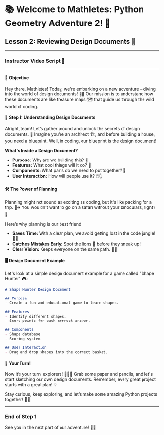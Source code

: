 # 📚 Welcome to Mathletes: Python Geometry Adventure 2! 🚀

## Lesson 2: Reviewing Design Documents 🌟

---

### Instructor Video Script 🎥

---

#### 🎯 **Objective**

Hey there, Mathletes! Today, we're embarking on a new adventure – diving into the world of design documents! 🌈✨ Our mission is to understand how these documents are like treasure maps 🗺️ that guide us through the wild world of coding.

#### 🧩 **Step 1: Understanding Design Documents**

Alright, team! Let's gather around and unlock the secrets of design documents. 🔑 Imagine you're an architect 🏗️, and before building a house, you need a blueprint. Well, in coding, our blueprint is the design document!

**What's Inside a Design Document?**
- **Purpose:** Why are we building this? 🎯
- **Features:** What cool things will it do? 🌟
- **Components:** What parts do we need to put together? 🧩
- **User Interaction:** How will people use it? 🖱️👆

#### 🛠️ **The Power of Planning**

Planning might not sound as exciting as coding, but it's like packing for a trip. 🧳✈️ You wouldn't want to go on a safari without your binoculars, right? 🔭

Here’s why planning is our best friend:
- **Saves Time:** With a clear plan, we avoid getting lost in the code jungle! 🌳🐍
- **Catches Mistakes Early:** Spot the lions 🦁 before they sneak up!
- **Clear Vision:** Keeps everyone on the same path. 👣👀

#### 🖥️ **Design Document Example**

Let's look at a simple design document example for a game called "Shape Hunter" 🎮:

```markdown
# Shape Hunter Design Document

## Purpose
- Create a fun and educational game to learn shapes.

## Features
- Identify different shapes.
- Score points for each correct answer.

## Components
- Shape database
- Scoring system

## User Interaction
- Drag and drop shapes into the correct basket.
```

#### 🚀 **Your Turn!**

Now it’s your turn, explorers! 🕵️‍♀️🧭 Grab some paper and pencils, and let's start sketching our own design documents. Remember, every great project starts with a great plan! 💡

Stay curious, keep exploring, and let’s make some amazing Python projects together! 🌟🐍

---

### End of Step 1

See you in the next part of our adventure! 👋😊